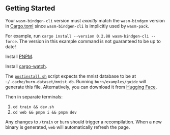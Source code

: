 ## Getting Started

Your `wasm-bindgen-cli` version must *exactly* match the `wasm-bindgen` version in [Cargo.toml](../../Cargo.toml) since `wasm-bindgen-cli` is implicitly used by `wasm-pack`.

For example, run `cargo install --version 0.2.88 wasm-bindgen-cli --force`. The version in this example command is not guaranteed to be up to date!

Install [PNPM](https://pnpm.io/).

Install [cargo-watch](https://crates.io/crates/cargo-watch).

The [`postinstall.sh`](./web/postinstall.sh) script expects the mnist database to be at `~/.cache/burn-dataset/mnist.db`. Running `burn/examples/guide` will generate this file. Alternatively, you can download it from [Hugging Face](https://huggingface.co/datasets/mnist).

Then in separate terminals:

1. `cd train && dev.sh`
2. `cd web && pnpm i && pnpm dev`

Any changes to `/train` or `burn` should trigger a recompilation. When a new binary is generated, `web` will automatically refresh the page.
